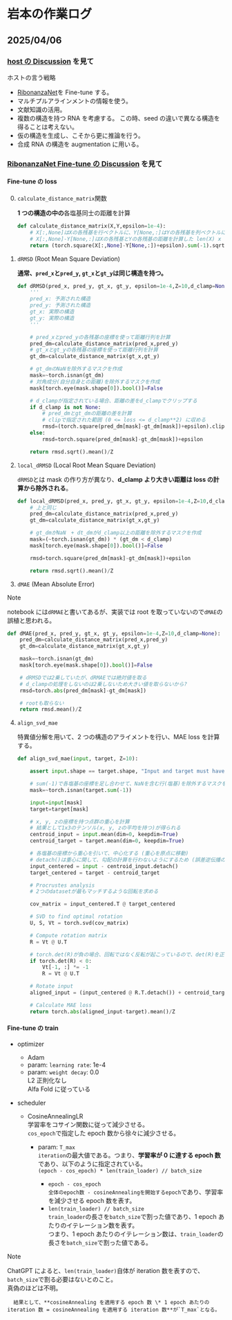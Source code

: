 # 岩本の作業ログ

## 2025/04/06

### [host の Discussion](https://www.kaggle.com/competitions/stanford-rna-3d-folding/discussion/565064) を見て

ホストの言う戦略

- [RibonanzaNet](https://www.biorxiv.org/content/10.1101/2024.02.24.581671v2)を Fine-tune する。
- マルチプルアラインメントの情報を使う。
- 文献知識の活用。
- 複数の構造を持つ RNA を考慮する。
  この時、seed の違いで異なる構造を得ることは考えない。
- 仮の構造を生成し、こそから更に推論を行う。
- 合成 RNA の構造を augmentation に用いる。

### [RibonanzaNet Fine-tune の Discussion](https://www.kaggle.com/competitions/stanford-rna-3d-folding/discussion/565306) を見て

#### Fine-tune の loss

0. `calculate_distance_matrix`関数

   **1 つの構造の中の**各塩基同士の距離を計算

   ```python
   def calculate_distance_matrix(X,Y,epsilon=1e-4):
       # X[:,None]はXの各残基を行ベクトルに、Y[None,:]はYの各残基を列ベクトルに変換したもの
       # X[:,None]-Y[None,:]はXの各残基とYの各残基の距離を計算した len(X) x len(Y) 行列
       return (torch.square(X[:,None]-Y[None,:])+epsilon).sum(-1).sqrt()
   ```

1. `dRMSD` (Root Mean Square Deviation)

   **通常、`pred_x`と`pred_y`, `gt_x`と`gt_y`は同じ構造を持つ。**

   ```python
   def dRMSD(pred_x, pred_y, gt_x, gt_y, epsilon=1e-4,Z=10,d_clamp=None):
       '''
       pred_x: 予測された構造
       pred_y: 予測された構造
       gt_x: 実際の構造
       gt_y: 実際の構造
       '''

       # pred_xとpred_yの各残基の座標を使って距離行列を計算
       pred_dm=calculate_distance_matrix(pred_x,pred_y)
       # gt_xとgt_yの各残基の座標を使って距離行列を計算
       gt_dm=calculate_distance_matrix(gt_x,gt_y)

       # gt_dmのNaNを除外するマスクを作成
       mask=~torch.isnan(gt_dm)
       # 対角成分(自分自身との距離)を除外するマスクを作成
       mask[torch.eye(mask.shape[0]).bool()]=False

       # d_clampが指定されている場合、距離の差をd_clampでクリップする
       if d_clamp is not None:
           # pred_dmとgt_dmの距離の差を計算
           # clipで指定された範囲 (0 <= loss <= d_clamp**2) に収める
           rmsd=(torch.square(pred_dm[mask]-gt_dm[mask])+epsilon).clip(0,d_clamp**2)
       else:
           rmsd=torch.square(pred_dm[mask]-gt_dm[mask])+epsilon

       return rmsd.sqrt().mean()/Z
   ```

2. `local_dRMSD` (Local Root Mean Square Deviation)

   `dRMSD`とは mask の作り方が異なり、**d_clamp より大きい距離は loss の計算から除外される**。

   ```python
   def local_dRMSD(pred_x, pred_y, gt_x, gt_y, epsilon=1e-4,Z=10,d_clamp=30):
       # 上と同じ
       pred_dm=calculate_distance_matrix(pred_x,pred_y)
       gt_dm=calculate_distance_matrix(gt_x,gt_y)

       # gt_dmがNaN　+ dt_dmがd_clamp以上の距離を除外するマスクを作成
       mask=(~torch.isnan(gt_dm)) * (gt_dm < d_clamp)
       mask[torch.eye(mask.shape[0]).bool()]=False

       rmsd=torch.square(pred_dm[mask]-gt_dm[mask])+epsilon

       return rmsd.sqrt().mean()/Z
   ```

3. `dMAE` (Mean Absolute Error)

> [!NOTE]
> notebook には`dRMAE`と書いてあるが、実装では root を取っていないので`dMAE`の誤植と思われる。

```python
def dMAE(pred_x, pred_y, gt_x, gt_y, epsilon=1e-4,Z=10,d_clamp=None):
    pred_dm=calculate_distance_matrix(pred_x,pred_y)
    gt_dm=calculate_distance_matrix(gt_x,gt_y)

    mask=~torch.isnan(gt_dm)
    mask[torch.eye(mask.shape[0]).bool()]=False

    # dRMSDでは2乗していたが、dRMAEでは絶対値を取る
    # d_clampの処理をしないのは2乗しないため大きい値を取らないから?
    rmsd=torch.abs(pred_dm[mask]-gt_dm[mask])

    # rootも取らない
    return rmsd.mean()/Z
```

4. `align_svd_mae`

   特異値分解を用いて、2 つの構造のアライメントを行い、MAE loss を計算する。

   ```python
   def align_svd_mae(input, target, Z=10):

       assert input.shape == target.shape, "Input and target must have the same shape"

       # sum(-1)で各塩基の座標を足し合わせて、NaNを含む行(塩基)を除外するマスクを作成
       mask=~torch.isnan(target.sum(-1))

       input=input[mask]
       target=target[mask]

       # x, y, zの座標を持つ点群の重心を計算
       # 結果として1x3のテンソル(x, y, zの平均を持つ)が得られる
       centroid_input = input.mean(dim=0, keepdim=True)
       centroid_target = target.mean(dim=0, keepdim=True)

       # 各塩基の座標から重心を引いて、中心化する (重心を原点に移動)
       # detach()は重心に関して、勾配の計算を行わないようにするため (誤差逆伝播の計算を行わない)
       input_centered = input - centroid_input.detach()
       target_centered = target - centroid_target

       # Procrustes analysis
       # 2つのdatasetが最もマッチするような回転を求める

       cov_matrix = input_centered.T @ target_centered

       # SVD to find optimal rotation
       U, S, Vt = torch.svd(cov_matrix)

       # Compute rotation matrix
       R = Vt @ U.T

       # torch.det(R)が負の場合、回転ではなく反転が起こっているので、det(R)を正にするためにVtの最後の行を反転させる
       if torch.det(R) < 0:
           Vt[-1, :] *= -1
           R = Vt @ U.T

       # Rotate input
       aligned_input = (input_centered @ R.T.detach()) + centroid_target.detach()

       # Calculate MAE loss
       return torch.abs(aligned_input-target).mean()/Z
   ```

#### Fine-tune の train

- optimizer

  - Adam
  - param: `learning rate`: 1e-4
  - param: `weight decay`: 0.0 \
     L2 正則化なし \
     Alfa Fold に従っている

- scheduler

  - CosineAnnealingLR \
     学習率をコサイン関数に従って減少させる。 \
     `cos_epoch`で指定した epoch 数から徐々に減少させる。

    - param: `T_max` \
       `iteration`の最大値である。つまり、**学習率が 0 に達する epoch 数**であり、以下のように指定されている。 \
       `(epoch - cos_epoch) * len(train_loader) // batch_size`

      - `epoch - cos_epoch` \
         `全体のepoch数 - cosineAnnealingを開始するepoch`であり、学習率を減少させる epoch 数を表す。
      - `len(train_loader) // batch_size` \
         `train_loader`の長さを`batch_size`で割った値であり、1 epoch あたりのイテレーション数を表す。 \
         つまり、1 epoch あたりのイテレーション数は、`train_loader`の長さを`batch_size`で割った値である。

> [!NOTE]
> ChatGPT によると、`len(train_loader)`自体が iteration 数を表すので、`batch_size`で割る必要はないとのこと。 \
> 真偽のほどは不明。

      結果として、**cosineAnnealing を適用する epoch 数 \* 1 epoch あたりの iteration 数 = cosineAnnealing を適用する iteration 数**が`T_max`となる。
